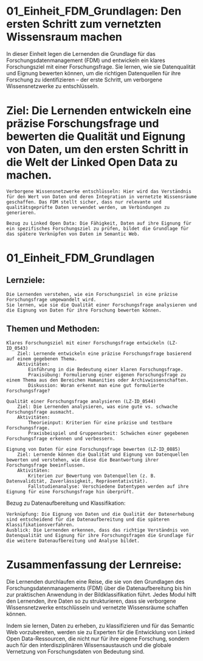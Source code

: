 
<!--

author: Mathias Zinnen und Canan Hastik  
email:    
version:  v1
language: DE

icon:     https://raw.githubusercontent.com/chastik/Beratung_Dateityp_Bild/refs/heads/main/SODa-Logo_full.svg
link:     https://raw.githubusercontent.com/chastik/Beratung/refs/heads/main/soda.css

comment:  WissKi SODA OERs

-->

# 01_Einheit_FDM_Grundlagen: Den ersten Schritt zum vernetzten Wissensraum machen

In dieser Einheit legen die Lernenden die Grundlage für das Forschungsdatenmanagement (FDM) und entwickeln ein klares Forschungsziel mit einer Forschungsfrage. Sie lernen, wie sie Datenqualität und Eignung bewerten können, um die richtigen Datenquellen für ihre Forschung zu identifizieren – der erste Schritt, um verborgene Wissensnetzwerke zu entschlüsseln.

# Ziel: Die Lernenden entwickeln eine präzise Forschungsfrage und bewerten die Qualität und Eignung von Daten, um den ersten Schritt in die Welt der Linked Open Data zu machen.

    Verborgene Wissensnetzwerke entschlüsseln: Hier wird das Verständnis für den Wert von Daten und deren Integration in vernetzte Wissensräume geschaffen. Das FDM stellt sicher, dass nur relevante und qualitätsgeprüfte Daten verwendet werden, um Verbindungen zu generieren.

    Bezug zu Linked Open Data: Die Fähigkeit, Daten auf ihre Eignung für ein spezifisches Forschungsziel zu prüfen, bildet die Grundlage für das spätere Verknüpfen von Daten im Semantic Web.

# 01_Einheit_FDM_Grundlagen

## Lernziele:

    Die Lernenden verstehen, wie ein Forschungsziel in eine präzise Forschungsfrage umgewandelt wird.
    Sie lernen, wie sie die Qualität einer Forschungsfrage analysieren und die Eignung von Daten für ihre Forschung bewerten können.

## Themen und Methoden:

    Klares Forschungsziel mit einer Forschungsfrage entwickeln (LZ-ID_0543)
        Ziel: Lernende entwickeln eine präzise Forschungsfrage basierend auf einem gegebenen Thema.
        Aktivitäten:
            Einführung in die Bedeutung einer klaren Forschungsfrage.
            Praxisübung: Formulierung einer eigenen Forschungsfrage zu einem Thema aus den Bereichen Humanities oder Archivwissenschaften.
            Diskussion: Woran erkennt man eine gut formulierte Forschungsfrage?

    Qualität einer Forschungsfrage analysieren (LZ-ID_0544)
        Ziel: Die Lernenden analysieren, was eine gute vs. schwache Forschungsfrage ausmacht.
        Aktivitäten:
            Theorieinput: Kriterien für eine präzise und testbare Forschungsfrage.
            Praxisbeispiel und Gruppenarbeit: Schwächen einer gegebenen Forschungsfrage erkennen und verbessern.

    Eignung von Daten für eine Forschungsfrage bewerten (LZ-ID_0885)
        Ziel: Lernende können die Qualität und Eignung von Datenquellen bewerten und verstehen, wie diese die Beantwortung ihrer Forschungsfrage beeinflussen.
        Aktivitäten:
            Kriterien zur Bewertung von Datenquellen (z. B. Datenvalidität, Zuverlässigkeit, Repräsentativität).
            Fallstudienanalyse: Verschiedene Datentypen werden auf ihre Eignung für eine Forschungsfrage hin überprüft.

Bezug zu Datenaufbereitung und Klassifikation:

    Verknüpfung: Die Eignung von Daten und die Qualität der Datenerhebung sind entscheidend für die Datenaufbereitung und die späteren Klassifikationsverfahren.
    Ausblick: Die Lernenden erkennen, dass das richtige Verständnis von Datenqualität und Eignung für ihre Forschungsfragen die Grundlage für die weitere Datenaufbereitung und Analyse bildet.



# Zusammenfassung der Lernreise:

Die Lernenden durchlaufen eine Reise, die sie von den Grundlagen des Forschungsdatenmanagements (FDM) über die Datenaufbereitung bis hin zur praktischen Anwendung in der Bildklassifikation führt. Jedes Modul hilft den Lernenden, ihre Daten so zu strukturieren, dass sie verborgene Wissensnetzwerke entschlüsseln und vernetzte Wissensräume schaffen können.

Indem sie lernen, Daten zu erheben, zu klassifizieren und für das Semantic Web vorzubereiten, werden sie zu Experten für die Entwicklung von Linked Open Data-Ressourcen, die nicht nur für ihre eigene Forschung, sondern auch für den interdisziplinären Wissensaustausch und die globale Vernetzung von Forschungsdaten von Bedeutung sind.
